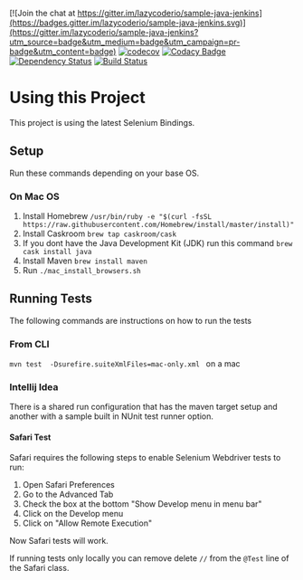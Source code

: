 [![Join the chat at https://gitter.im/lazycoderio/sample-java-jenkins](https://badges.gitter.im/lazycoderio/sample-java-jenkins.svg)](https://gitter.im/lazycoderio/sample-java-jenkins?utm_source=badge&utm_medium=badge&utm_campaign=pr-badge&utm_content=badge) [![codecov](https://codecov.io/gh/lazycoderio/Basic-Selenium-Java/branch/master/graph/badge.svg)](https://codecov.io/gh/lazycoderio/Basic-Selenium-Java) [![Codacy Badge](https://api.codacy.com/project/badge/Grade/afdb9236cb2442faaa513c2db4114396)](https://www.codacy.com/app/andrew-m-krug/Basic-Selenium-Java?utm_source=github.com&amp;utm_medium=referral&amp;utm_content=lazycoderio/Basic-Selenium-Java&amp;utm_campaign=Badge_Grade) [![Dependency Status](https://www.versioneye.com/user/projects/583b58fd4ef164003ff45522/badge.svg?style=flat-square)](https://www.versioneye.com/user/projects/583b58fd4ef164003ff45522) [![Build Status](https://travis-ci.org/lazycoderio/Basic-Selenium-Java.svg?branch=master)](https://travis-ci.org/lazycoderio/Basic-Selenium-Java)
# Using this Project

This project is using the latest Selenium Bindings.

## Setup

Run these commands depending on your base OS.

### On Mac OS

1. Install Homebrew `/usr/bin/ruby -e "$(curl -fsSL https://raw.githubusercontent.com/Homebrew/install/master/install)"`
2. Install Caskroom `brew tap caskroom/cask`
3. If you dont have the Java Development Kit (JDK) run this command `brew cask install java`
4. Install Maven `brew install maven`
5. Run `./mac_install_browsers.sh`

## Running Tests

The following commands are instructions on how to run the tests

### From CLI

`mvn test  -Dsurefire.suiteXmlFiles=mac-only.xml ` on a mac

### Intellij Idea

There is a shared run configuration that has the maven target setup and another with a sample built in NUnit test runner option.

#### Safari Test

Safari requires the following steps to enable Selenium Webdriver tests to run:

1. Open Safari Preferences
2. Go to the Advanced Tab
3. Check the box at the bottom "Show Develop menu in menu bar"
4. Click on the Develop menu 
5. Click on "Allow Remote Execution"

Now Safari tests will work. 

If running tests only locally you can remove delete `//` from the  `@Test` line of the Safari class.
